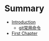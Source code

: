 # Summary

* [Introduction](README.md)
  * [git常用命令](gitchang-yong-ming-ling.md)
* [First Chapter](chapter1.md)

